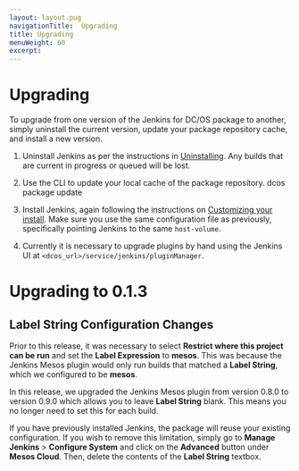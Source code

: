 ```yaml
---
layout: layout.pug
navigationTitle:  Upgrading
title: Upgrading
menuWeight: 60
excerpt:
---
```

<h1>Upgrading</h1>

To upgrade from one version of the Jenkins for DC/OS package to another, simply uninstall the current version, update your package repository cache, and install a new version.

<ol>
<li>Uninstall Jenkins as per the instructions in <a href="../uninstall/">Uninstalling</a>. Any builds that are current in progress or queued will be lost.</p></li>
<li><p>Use the CLI to update your local cache of the package repository. 
    dcos package update</p></li>
<li><p>Install Jenkins, again following the instructions on <a href="../custom-install/">Customizing your install</a>. Make sure you use the same configuration file as previously, specifically pointing Jenkins to the same <code>host-volume</code>.</p></li>
<li><p>Currently it is necessary to upgrade plugins by hand using the Jenkins UI at <code>&lt;dcos_url&gt;/service/jenkins/pluginManager</code>.</p></li>
</ol>

<h1>Upgrading to 0.1.3</h1>

<h2>Label String Configuration Changes</h2>

<p>Prior to this release, it was necessary to select <strong>Restrict where this project can be run</strong> and set the <strong>Label Expression</strong> to <strong>mesos</strong>. This was because the Jenkins Mesos plugin would only run builds that matched a <strong>Label String</strong>, which we configured to be <strong>mesos</strong>.

In this release, we upgraded the Jenkins Mesos plugin from version 0.8.0 to version 0.9.0 which allows you to leave <strong>Label String</strong> blank. This means you no longer need to set this for each build.

If you have previously installed Jenkins, the package will reuse your existing configuration. If you wish to remove this limitation, simply go to <strong>Manage Jenkins</strong> > <strong>Configure System</strong> and click on the <strong>Advanced</strong> button under <strong>Mesos Cloud</strong>. Then, delete the contents of the <strong>Label String</strong> textbox.
